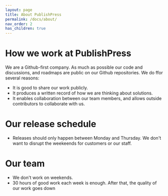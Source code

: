 ```yaml
---
layout: page
title: About PublishPress
permalink: /docs/about/
nav_order: 2
has_children: true
---
```


# How we work at PublishPress

We are a Github-first company. As much as possible our code and discussions, and roadmaps are public on our Github repositories. We do ffor several reasons:

- It is good to share our work publicly.
- It produces a written record of how we are thinking about solutions.
- It enables collaboration between our team members, and allows outside contributors to collaborate with us.

# Our release schedule

- Releases should only happen between Monday and Thursday. We don't want to disrupt the weekeends for customers or our staff.

# Our team

- We don't work on weekends.
- 30 hours of good work each week is enough. After that, the quality of our work goes down
